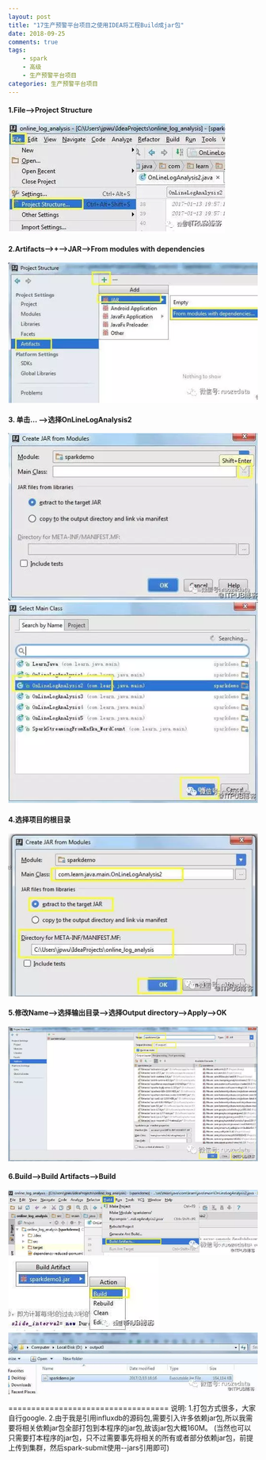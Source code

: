 ```yaml
---
layout: post
title: "17生产预警平台项目之使用IDEA将工程Build成jar包"
date: 2018-09-25
comments: true
tags: 
	- spark
	- 高级
	- 生产预警平台项目
categories: 生产预警平台项目
---
```

<!--more--> 
#### 1.File-->Project Structure
![enter description here](/assets/blogImg/0925_1.png)
#### 2.Artifacts-->+-->JAR-->From modules with dependencies
![enter description here](/assets/blogImg/0925_2.png)

#### 3. 单击... -->选择OnLineLogAnalysis2
![enter description here](/assets/blogImg/0925_3.png)
![enter description here](/assets/blogImg/0925_4.png)

        

#### 4.选择项目的根目录
    
![enter description here](/assets/blogImg/0925_5.png)

#### 5.修改Name-->选择输出目录-->选择Output directory-->Apply-->OK
![enter description here](/assets/blogImg/0925_6.png)

#### 6.Build-->Build Artifacts-->Build
![enter description here](/assets/blogImg/0925_7.png)
![enter description here](/assets/blogImg/0925_8.png)
![enter description here](/assets/blogImg/0925_9.png)



===================================
 说明:
1.打包方式很多，大家自行google.
2.由于我是引用influxdb的源码包,需要引入许多依赖jar包,所以我需要将相关依赖jar包全部打包到本程序的jar包,故该jar包大概160M。
(当然也可以只需要打本程序的jar包，只不过需要事先将相关的所有或者部分依赖jar包，前提上传到集群，然后spark-submit使用--jars引用即可)